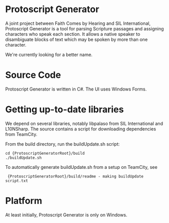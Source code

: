 Protoscript Generator
====================
A joint project between Faith Comes by Hearing and SIL International, Protoscript Generator is a tool for parsing Scripture passages and assigning characters who speak each section.  It allows a native speaker to disambiguate blocks of text which may be spoken by more than one character.

We're currently looking for a better name.

Source Code
====================
Protoscript Generator is written in C#. The UI uses Windows Forms.

Getting up-to-date libraries
====================
We depend on several libraries, notably libpalaso from SIL International and L10NSharp.
The source contains a script for downloading dependencies from TeamCity.

From the build directory, run the buildUpdate.sh script:

	cd {ProtoscriptGeneratorRoot}/build
	./buildUpdate.sh

To automatically generate buildUpdate.sh from a setup on TeamCity, see
	
	 {ProtoscriptGeneratorRoot}/build/readme - making buildUpdate script.txt

Platform
====================
At least initially, Protoscript Generator is only on Windows.